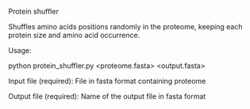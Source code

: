 Protein shuffler

Shuffles amino acids positions randomly in the proteome, keeping each protein size and amino acid occurrence.

Usage:

python protein_shuffler.py <proteome.fasta> <output.fasta>

Input file (required): File in fasta format containing proteome

Output file (required): Name of the output file in fasta format
